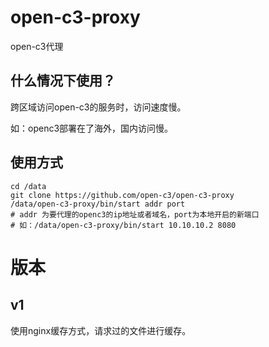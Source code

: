# open-c3-proxy
open-c3代理

## 什么情况下使用？

跨区域访问open-c3的服务时，访问速度慢。

如：openc3部署在了海外，国内访问慢。

## 使用方式

```
cd /data
git clone https://github.com/open-c3/open-c3-proxy
/data/open-c3-proxy/bin/start addr port
# addr 为要代理的openc3的ip地址或者域名，port为本地开启的新端口
# 如：/data/open-c3-proxy/bin/start 10.10.10.2 8080
```

# 版本

## v1

使用nginx缓存方式，请求过的文件进行缓存。
